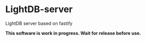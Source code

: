 # LightDB-server
LightDB server based on fastify

**This software is work in progress. Wait for release before use.**